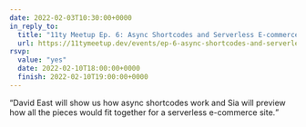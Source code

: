```yaml
---
date: 2022-02-03T10:30:00+0000
in_reply_to:
  title: "11ty Meetup Ep. 6: Async Shortcodes and Serverless E-commerce"
  url: https://11tymeetup.dev/events/ep-6-async-shortcodes-and-serverless-e-commerce/
rsvp:
  value: "yes"
  date: 2022-02-10T18:00:00+0000
  finish: 2022-02-10T19:00:00+0000
---
```


<q>David East will show us how async shortcodes work and Sia will preview how all the pieces would fit together for a serverless e-commerce site.</q>
